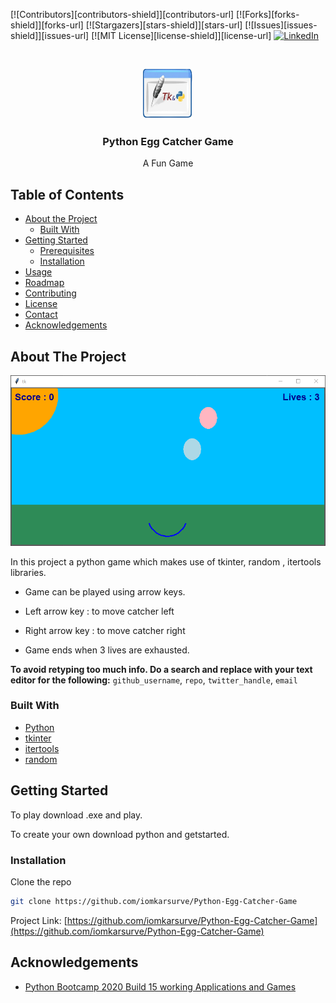 <!--
*** Thanks for checking out this README Template. If you have a suggestion that would
*** make this better, please fork the repo and create a pull request or simply open
*** an issue with the tag "enhancement".
*** Thanks again! Now go create something AMAZING! :D
***
***
***
*** To avoid retyping too much info. Do a search and replace for the following:
*** github_username, repo, twitter_handle, email
-->





<!-- PROJECT SHIELDS -->
<!--
*** I'm using markdown "reference style" links for readability.
*** Reference links are enclosed in brackets [ ] instead of parentheses ( ).
*** See the bottom of this document for the declaration of the reference variables
*** for contributors-url, forks-url, etc. This is an optional, concise syntax you may use.
*** https://www.markdownguide.org/basic-syntax/#reference-style-links
-->
[![Contributors][contributors-shield]][contributors-url]
[![Forks][forks-shield]][forks-url]
[![Stargazers][stars-shield]][stars-url]
[![Issues][issues-shield]][issues-url]
[![MIT License][license-shield]][license-url]
[![LinkedIn][linkedin-shield]][linkedin-url]



<!-- PROJECT LOGO -->
<br />
<p align="center">
  <a href="https://github.com/iomkarsurve/Python-Egg-Catcher-Game">
    <img src="images/logo.png" alt="Logo" width="80" height="80">
  </a>

  <h3 align="center">Python Egg Catcher Game</h3>

  <p align="center">
    A Fun Game 
    <br />
    
</p>



<!-- TABLE OF CONTENTS -->
## Table of Contents

* [About the Project](#about-the-project)
  * [Built With](#built-with)
* [Getting Started](#getting-started)
  * [Prerequisites](#prerequisites)
  * [Installation](#installation)
* [Usage](#usage)
* [Roadmap](#roadmap)
* [Contributing](#contributing)
* [License](#license)
* [Contact](#contact)
* [Acknowledgements](#acknowledgements)



<!-- ABOUT THE PROJECT -->
## About The Project

[![Product Name Screen Shot][product-screenshot]](https://example.com)

In this project a python game which makes use of tkinter, random , itertools libraries.
* Game can be played using arrow keys.

* Left arrow key : to move catcher left
* Right arrow key : to move catcher right

* Game ends when 3 lives are exhausted.

**To avoid retyping too much info. Do a search and replace with your text editor for the following:**
`github_username`, `repo`, `twitter_handle`, `email`


### Built With

* [Python](https://www.python.org)
* [tkinter](https://docs.python.org/3/library/tkinter.html)
* [itertools](https://docs.python.org/2/library/itertools.html)
* [random](https://docs.python.org/3/library/random.html)


<!-- GETTING STARTED -->
## Getting Started

To play download .exe and play.

To create your own download python and getstarted.


### Installation
 Clone the repo
```sh
git clone https://github.com/iomkarsurve/Python-Egg-Catcher-Game
```






Project Link: [https://github.com/iomkarsurve/Python-Egg-Catcher-Game](https://github.com/iomkarsurve/Python-Egg-Catcher-Game)



<!-- ACKNOWLEDGEMENTS -->
## Acknowledgements

* [Python Bootcamp 2020 Build 15 working Applications and Games](https://www.udemy.com/course/python-complete-bootcamp-2019-learn-by-applying-knowledge/)



<!-- MARKDOWN LINKS & IMAGES -->
<!-- https://www.markdownguide.org/basic-syntax/#reference-style-links -->

[linkedin-shield]: https://img.shields.io/badge/-LinkedIn-black.svg?style=flat-square&logo=linkedin&colorB=555
[linkedin-url]: https://www.linkedin.com/in/omkar-surve/
[product-screenshot]: images/screenshot.png
